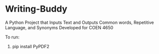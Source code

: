 # Writing-Buddy
A Python Project that Inputs Text and Outputs Common words, Repetitive Language, and Synonyms
Developed for COEN 4650

To run:
1. pip install PyPDF2
